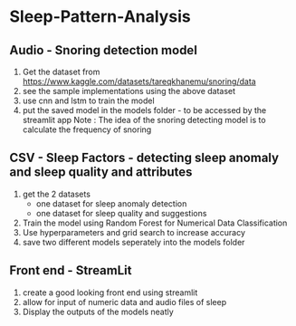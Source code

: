 # Sleep-Pattern-Analysis

## Audio - Snoring detection model

1. Get the dataset from https://www.kaggle.com/datasets/tareqkhanemu/snoring/data
2. see the sample implementations using the above dataset
3. use cnn and lstm to train the model
4. put the saved model in the models folder - to be accessed by the streamlit app
Note : The idea of the snoring detecting model is to calculate the frequency of snoring

## CSV - Sleep Factors - detecting sleep anomaly and sleep quality and attributes

1. get the 2 datasets
   - one dataset for sleep anomaly detection
   - one dataset for sleep quality and suggestions
2. Train the model using Random Forest for Numerical Data Classification
3. Use hyperparameters and grid search to increase accuracy
4. save two different models seperately into the models folder

## Front end - StreamLit

1. create a good looking front end using streamlit
2. allow for input of numeric data and audio files of sleep
3. Display the outputs of the models neatly
